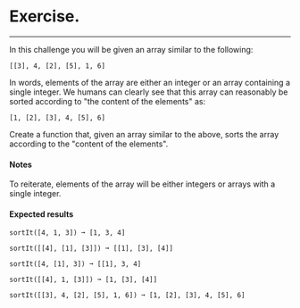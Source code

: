 # Exercise.

---

In this challenge you will be given an array similar to the following:

`[[3], 4, [2], [5], 1, 6]`

In words, elements of the array are either an integer or an array containing a single integer. We humans can clearly see that this array can reasonably be sorted according to "the content of the elements" as:

`[1, [2], [3], 4, [5], 6]`

Create a function that, given an array similar to the above, sorts the array according to the "content of the elements".

#### Notes

To reiterate, elements of the array will be either integers or arrays with a single integer.

#### Expected results

```
sortIt([4, 1, 3]) ➞ [1, 3, 4]

sortIt([[4], [1], [3]]) ➞ [[1], [3], [4]]

sortIt([4, [1], 3]) ➞ [[1], 3, 4]

sortIt([[4], 1, [3]]) ➞ [1, [3], [4]]

sortIt([[3], 4, [2], [5], 1, 6]) ➞ [1, [2], [3], 4, [5], 6]
```

